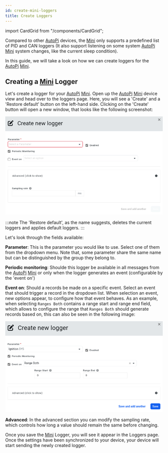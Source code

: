 ```yaml
---
id: create-mini-loggers
title: Create Loggers
---
```

import CardGrid from "/components/CardGrid";

Compared to other [AutoPi](https://www.autopi.io) devices, the [Mini](https://www.autopi.io/hardware/autopi-mini) only supports a predefined list of PID and CAN loggers (It also support listening on some system [AutoPi](https://www.autopi.io) [Mini](https://www.autopi.io/hardware/autopi-mini) system changes, like the current sleep condition).

In this guide, we will take a look on how we can create loggers for the [AutoPi](https://www.autopi.io) [Mini](https://www.autopi.io/hardware/autopi-mini).

## Creating a [Mini](https://www.autopi.io/hardware/autopi-mini) Logger
Let's create a logger for your [AutoPi](https://www.autopi.io) [Mini](https://www.autopi.io/hardware/autopi-mini).
Open up the [AutoPi](https://www.autopi.io) [Mini](https://www.autopi.io/hardware/autopi-mini) device view and head over to the loggers page.
Here, you will see a 'Create' and a 'Restore default' button on the left-hand side.
Clicking on the 'Create' button will open a new window, that looks like the following screenshot:

![Create PID Logger Window](/img/getting_started/autopi_mini/create_mini_loggers/AutoPiMiniLogger.png)

:::note
The 'Restore default', as the name suggests, deletes the current loggers and applies default loggers.
:::

Let's look through the fields available:

**Parameter**: This is the parameter you would like to use.
Select one of them from the dropdown menu.
Note that, some parameter share the same name but can be distinguished by the group they belong to.

**Periodic monitoring**: Shoulde this logger be available in all messages from the [AutoPi](https://www.autopi.io) [Mini](https://www.autopi.io/hardware/autopi-mini) or only when the logger generates an event (configurable by the 'event on')

**Event on**: Should a records be made on a specific event.
Select an event that should trigger a record in the dropdown list.
When selection an event, new options appear, to configure how that event behaves.
As an example, when selecting `Ranges Both` contains a range start and range end field, which allows to configure the range that `Ranges Both` should generate records based on, this can also be seen in the following image:

![Create PID Logger Window](/img/getting_started/autopi_mini/create_mini_loggers/AutoPiMiniLogger2.png)


**Advanced**: In the advanced section you can modify the sampling rate, which controls how long a value should remain the same before changing.

Once you save the [Mini](https://www.autopi.io/hardware/autopi-mini) Logger, you will see it appear in the Loggers page.
Once the settings have been synchronized to your device, your device will start sending the newly created logger.

